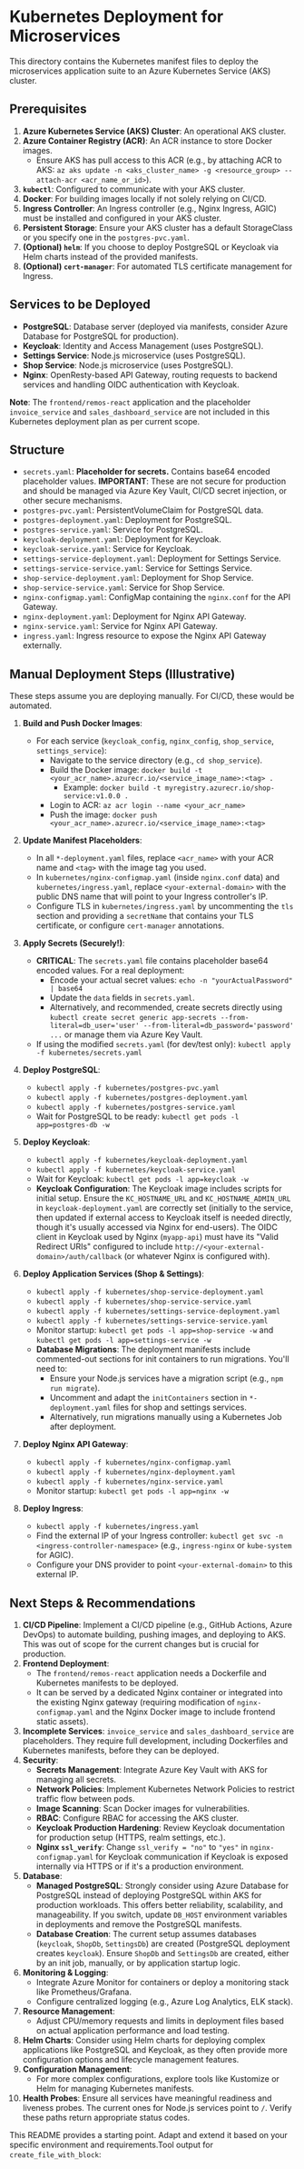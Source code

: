 # Kubernetes Deployment for Microservices

This directory contains the Kubernetes manifest files to deploy the microservices application suite to an Azure Kubernetes Service (AKS) cluster.

## Prerequisites

1.  **Azure Kubernetes Service (AKS) Cluster**: An operational AKS cluster.
2.  **Azure Container Registry (ACR)**: An ACR instance to store Docker images.
    *   Ensure AKS has pull access to this ACR (e.g., by attaching ACR to AKS: `az aks update -n <aks_cluster_name> -g <resource_group> --attach-acr <acr_name_or_id>`).
3.  **`kubectl`**: Configured to communicate with your AKS cluster.
4.  **Docker**: For building images locally if not solely relying on CI/CD.
5.  **Ingress Controller**: An Ingress controller (e.g., Nginx Ingress, AGIC) must be installed and configured in your AKS cluster.
6.  **Persistent Storage**: Ensure your AKS cluster has a default StorageClass or you specify one in the `postgres-pvc.yaml`.
7.  **(Optional) `helm`**: If you choose to deploy PostgreSQL or Keycloak via Helm charts instead of the provided manifests.
8.  **(Optional) `cert-manager`**: For automated TLS certificate management for Ingress.

## Services to be Deployed

*   **PostgreSQL**: Database server (deployed via manifests, consider Azure Database for PostgreSQL for production).
*   **Keycloak**: Identity and Access Management (uses PostgreSQL).
*   **Settings Service**: Node.js microservice (uses PostgreSQL).
*   **Shop Service**: Node.js microservice (uses PostgreSQL).
*   **Nginx**: OpenResty-based API Gateway, routing requests to backend services and handling OIDC authentication with Keycloak.

**Note**: The `frontend/remos-react` application and the placeholder `invoice_service` and `sales_dashboard_service` are not included in this Kubernetes deployment plan as per current scope.

## Structure

*   `secrets.yaml`: **Placeholder for secrets.** Contains base64 encoded placeholder values. **IMPORTANT**: These are not secure for production and should be managed via Azure Key Vault, CI/CD secret injection, or other secure mechanisms.
*   `postgres-pvc.yaml`: PersistentVolumeClaim for PostgreSQL data.
*   `postgres-deployment.yaml`: Deployment for PostgreSQL.
*   `postgres-service.yaml`: Service for PostgreSQL.
*   `keycloak-deployment.yaml`: Deployment for Keycloak.
*   `keycloak-service.yaml`: Service for Keycloak.
*   `settings-service-deployment.yaml`: Deployment for Settings Service.
*   `settings-service-service.yaml`: Service for Settings Service.
*   `shop-service-deployment.yaml`: Deployment for Shop Service.
*   `shop-service-service.yaml`: Service for Shop Service.
*   `nginx-configmap.yaml`: ConfigMap containing the `nginx.conf` for the API Gateway.
*   `nginx-deployment.yaml`: Deployment for Nginx API Gateway.
*   `nginx-service.yaml`: Service for Nginx API Gateway.
*   `ingress.yaml`: Ingress resource to expose the Nginx API Gateway externally.

## Manual Deployment Steps (Illustrative)

These steps assume you are deploying manually. For CI/CD, these would be automated.

1.  **Build and Push Docker Images**:
    *   For each service (`keycloak_config`, `nginx_config`, `shop_service`, `settings_service`):
        *   Navigate to the service directory (e.g., `cd shop_service`).
        *   Build the Docker image: `docker build -t <your_acr_name>.azurecr.io/<service_image_name>:<tag> .`
            *   Example: `docker build -t myregistry.azurecr.io/shop-service:v1.0.0 .`
        *   Login to ACR: `az acr login --name <your_acr_name>`
        *   Push the image: `docker push <your_acr_name>.azurecr.io/<service_image_name>:<tag>`

2.  **Update Manifest Placeholders**:
    *   In all `*-deployment.yaml` files, replace `<acr_name>` with your ACR name and `<tag>` with the image tag you used.
    *   In `kubernetes/nginx-configmap.yaml` (inside `nginx.conf` data) and `kubernetes/ingress.yaml`, replace `<your-external-domain>` with the public DNS name that will point to your Ingress controller's IP.
    *   Configure TLS in `kubernetes/ingress.yaml` by uncommenting the `tls` section and providing a `secretName` that contains your TLS certificate, or configure `cert-manager` annotations.

3.  **Apply Secrets (Securely!)**:
    *   **CRITICAL**: The `secrets.yaml` file contains placeholder base64 encoded values. For a real deployment:
        *   Encode your actual secret values: `echo -n "yourActualPassword" | base64`
        *   Update the `data` fields in `secrets.yaml`.
        *   Alternatively, and recommended, create secrets directly using `kubectl create secret generic app-secrets --from-literal=db_user='user' --from-literal=db_password='password' ...` or manage them via Azure Key Vault.
    *   If using the modified `secrets.yaml` (for dev/test only): `kubectl apply -f kubernetes/secrets.yaml`

4.  **Deploy PostgreSQL**:
    *   `kubectl apply -f kubernetes/postgres-pvc.yaml`
    *   `kubectl apply -f kubernetes/postgres-deployment.yaml`
    *   `kubectl apply -f kubernetes/postgres-service.yaml`
    *   Wait for PostgreSQL to be ready: `kubectl get pods -l app=postgres-db -w`

5.  **Deploy Keycloak**:
    *   `kubectl apply -f kubernetes/keycloak-deployment.yaml`
    *   `kubectl apply -f kubernetes/keycloak-service.yaml`
    *   Wait for Keycloak: `kubectl get pods -l app=keycloak -w`
    *   **Keycloak Configuration**: The Keycloak image includes scripts for initial setup. Ensure the `KC_HOSTNAME_URL` and `KC_HOSTNAME_ADMIN_URL` in `keycloak-deployment.yaml` are correctly set (initially to the service, then updated if external access to Keycloak itself is needed directly, though it's usually accessed via Nginx for end-users). The OIDC client in Keycloak used by Nginx (`myapp-api`) must have its "Valid Redirect URIs" configured to include `http://<your-external-domain>/auth/callback` (or whatever Nginx is configured with).

6.  **Deploy Application Services (Shop & Settings)**:
    *   `kubectl apply -f kubernetes/shop-service-deployment.yaml`
    *   `kubectl apply -f kubernetes/shop-service-service.yaml`
    *   `kubectl apply -f kubernetes/settings-service-deployment.yaml`
    *   `kubectl apply -f kubernetes/settings-service-service.yaml`
    *   Monitor startup: `kubectl get pods -l app=shop-service -w` and `kubectl get pods -l app=settings-service -w`
    *   **Database Migrations**: The deployment manifests include commented-out sections for init containers to run migrations. You'll need to:
        *   Ensure your Node.js services have a migration script (e.g., `npm run migrate`).
        *   Uncomment and adapt the `initContainers` section in `*-deployment.yaml` files for shop and settings services.
        *   Alternatively, run migrations manually using a Kubernetes Job after deployment.

7.  **Deploy Nginx API Gateway**:
    *   `kubectl apply -f kubernetes/nginx-configmap.yaml`
    *   `kubectl apply -f kubernetes/nginx-deployment.yaml`
    *   `kubectl apply -f kubernetes/nginx-service.yaml`
    *   Monitor startup: `kubectl get pods -l app=nginx -w`

8.  **Deploy Ingress**:
    *   `kubectl apply -f kubernetes/ingress.yaml`
    *   Find the external IP of your Ingress controller: `kubectl get svc -n <ingress-controller-namespace>` (e.g., `ingress-nginx` or `kube-system` for AGIC).
    *   Configure your DNS provider to point `<your-external-domain>` to this external IP.

## Next Steps & Recommendations

1.  **CI/CD Pipeline**: Implement a CI/CD pipeline (e.g., GitHub Actions, Azure DevOps) to automate building, pushing images, and deploying to AKS. This was out of scope for the current changes but is crucial for production.
2.  **Frontend Deployment**:
    *   The `frontend/remos-react` application needs a Dockerfile and Kubernetes manifests to be deployed.
    *   It can be served by a dedicated Nginx container or integrated into the existing Nginx gateway (requiring modification of `nginx-configmap.yaml` and the Nginx Docker image to include frontend static assets).
3.  **Incomplete Services**: `invoice_service` and `sales_dashboard_service` are placeholders. They require full development, including Dockerfiles and Kubernetes manifests, before they can be deployed.
4.  **Security**:
    *   **Secrets Management**: Integrate Azure Key Vault with AKS for managing all secrets.
    *   **Network Policies**: Implement Kubernetes Network Policies to restrict traffic flow between pods.
    *   **Image Scanning**: Scan Docker images for vulnerabilities.
    *   **RBAC**: Configure RBAC for accessing the AKS cluster.
    *   **Keycloak Production Hardening**: Review Keycloak documentation for production setup (HTTPS, realm settings, etc.).
    *   **Nginx `ssl_verify`**: Change `ssl_verify = "no"` to `"yes"` in `nginx-configmap.yaml` for Keycloak communication if Keycloak is exposed internally via HTTPS or if it's a production environment.
5.  **Database**:
    *   **Managed PostgreSQL**: Strongly consider using Azure Database for PostgreSQL instead of deploying PostgreSQL within AKS for production workloads. This offers better reliability, scalability, and manageability. If you switch, update `DB_HOST` environment variables in deployments and remove the PostgreSQL manifests.
    *   **Database Creation**: The current setup assumes databases (`keycloak`, `ShopDb`, `SettingsDb`) are created (PostgreSQL deployment creates `keycloak`). Ensure `ShopDb` and `SettingsDb` are created, either by an init job, manually, or by application startup logic.
6.  **Monitoring & Logging**:
    *   Integrate Azure Monitor for containers or deploy a monitoring stack like Prometheus/Grafana.
    *   Configure centralized logging (e.g., Azure Log Analytics, ELK stack).
7.  **Resource Management**:
    *   Adjust CPU/memory requests and limits in deployment files based on actual application performance and load testing.
8.  **Helm Charts**: Consider using Helm charts for deploying complex applications like PostgreSQL and Keycloak, as they often provide more configuration options and lifecycle management features.
9.  **Configuration Management**:
    *   For more complex configurations, explore tools like Kustomize or Helm for managing Kubernetes manifests.
10. **Health Probes**: Ensure all services have meaningful readiness and liveness probes. The current ones for Node.js services point to `/`. Verify these paths return appropriate status codes.

This README provides a starting point. Adapt and extend it based on your specific environment and requirements.Tool output for `create_file_with_block`:
